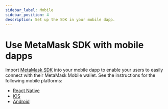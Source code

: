 ```yaml
---
sidebar_label: Mobile
sidebar_position: 4
description: Set up the SDK in your mobile dapp.
---
```


# Use MetaMask SDK with mobile dapps

Import [MetaMask SDK](../../concepts/about-sdk.md) into your mobile dapp to enable your users
to easily connect with their MetaMask Mobile wallet.
See the instructions for the following mobile platforms:

- [React Native](../javascript/react-native.md)
- [iOS](ios.md)
- [Android](android.md)
